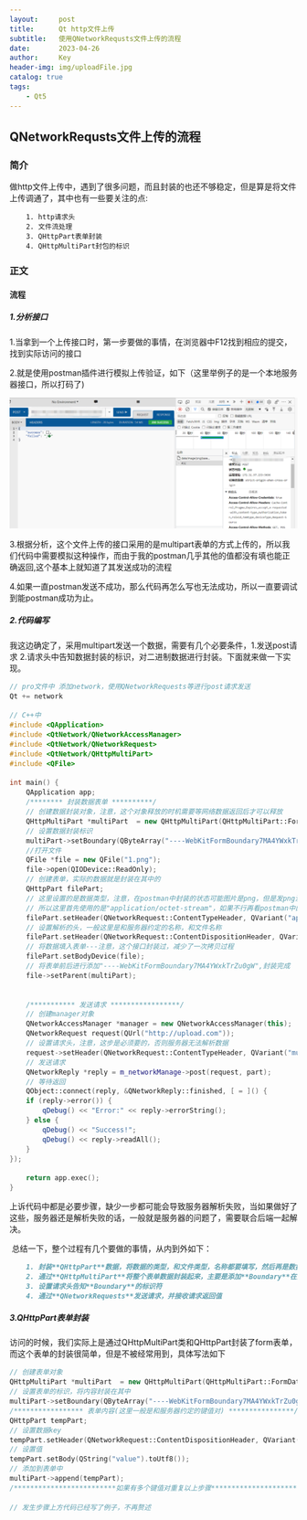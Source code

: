 ```yaml
---
layout:     post
title:      Qt http文件上传
subtitle:   使用QNetworkRequsts文件上传的流程
date:       2023-04-26
author:     Key
header-img: img/uploadFile.jpg
catalog: true
tags:
    - Qt5
---
```


## QNetworkRequsts文件上传的流程



### 简介

​	做http文件上传中，遇到了很多问题，而且封装的也还不够稳定，但是算是将文件上传调通了，其中也有一些要关注的点: 

```
	1. http请求头
	2. 文件流处理
	3. QHttpPart表单封装
	4. QHttpMultiPart封包的标识
```

### 正文

#### 流程

##### 	1.分析接口

​			1.当拿到一个上传接口时，第一步要做的事情，在浏览器中F12找到相应的提交，找到实际访问的接口

​			2.就是使用postman插件进行模拟上传验证，如下（这里举例子的是一个本地服务器接口，所以打码了)

![](../img/postman.png)

​			3.根据分析，这个文件上传的接口采用的是multipart表单的方式上传的，所以我们代码中需要模拟这种操作，而由于我的postman几乎其他的值都没有填也能正确返回,这个基本上就知道了其发送成功的流程

​			4.如果一直postman发送不成功，那么代码再怎么写也无法成功，所以一直要调试到能postman成功为止。

##### 2.代码编写

​	我这边确定了，采用multipart发送一个数据，需要有几个必要条件，1.发送post请求  2.请求头中告知数据封装的标识，对二进制数据进行封装。下面就来做一下实现。

```c++
// pro文件中 添加network，使用QNetworkRequests等进行post请求发送
Qt += network

// C++中
#include <QApplication>
#include <QtNetwork/QNetworkAccessManager>
#include <QtNetwork/QNetworkRequest>
#include <QtNetwork/QHttpMultiPart>
#include <QFile>

int main() {
    QApplication app;
    /******** 封装数据表单 **********/
    // 创建数据封装对象，注意，这个对象释放的时机需要等网络数据返回后才可以释放
	QHttpMultiPart *multiPart  = new QHttpMultiPart(QHttpMultiPart::FormDataType);
    // 设置数据封装标识
	multiPart->setBoundary(QByteArray("----WebKitFormBoundary7MA4YWxkTrZu0gW"));
	//打开文件
	QFile *file = new QFile("1.png");
	file->open(QIODevice::ReadOnly); 
    // 创建表单，实际的数据就是封装在其中的
    QHttpPart filePart;
	// 这里设置的是数据类型，注意，在postman中封装的状态可能图片是png，但是发png没用，
    // 所以这里首先使用的是"application/octet-stream"，如果不行再看postman中的进行封装
    filePart.setHeader(QNetworkRequest::ContentTypeHeader, QVariant("application/octet-stream"));
	// 设置解析的头，一般这里是和服务器约定的名称，和文件名称
    filePart.setHeader(QNetworkRequest::ContentDispositionHeader, QVariant("form-data; name=\"files\"; filename=\"" + file->fileName() + "\""));
    // 将数据填入表单---注意，这个接口封装过，减少了一次拷贝过程
    filePart.setBodyDevice(file);
	// 将表单前后进行添加"----WebKitFormBoundary7MA4YWxkTrZu0gW",封装完成
    file->setParent(multiPart);        

    
    /*********** 发送请求 *****************/
    // 创建manager对象
	QNetworkAccessManager *manager = new QNetworkAccessManager(this);
	QNetworkRequest request(QUrl("http://upload.com"));
    // 设置请求头，注意，这步是必须要的，否则服务器无法解析数据
    request->setHeader(QNetworkRequest::ContentTypeHeader, QVariant("multipart/form-data;boundary=" + multiPart->boundary()));
    // 发送请求
    QNetworkReply *reply = m_networkManage->post(request, part);
	// 等待返回
    QObject::connect(reply, &QNetworkReply::finished, [ = ]() {
    if (reply->error()) {
        qDebug() << "Error:" << reply->errorString();
    } else {
        qDebug() << "Success!";
        qDebug() << reply->readAll();
    }
}); 
    
	return app.exec();
}


```

​	上诉代码中都是必要步骤，缺少一步都可能会导致服务器解析失败，当如果做好了这些，服务器还是解析失败的话，一般就是服务器的问题了，需要联合后端一起解决。

​	总结一下，整个过程有几个要做的事情，从内到外如下：

```markdown
	1. 封装**QHttpPart**数据，将数据的类型，和文件类型，名称都要填写，然后再是数据。
	2. 通过**QHttpMultiPart**将整个表单数据封装起来，主要是添加**Boundary**在头尾，让服务器可以正确解析数据(**这里要注意QHttpMultiPart不能释放太早，因为QNetworkRequests是一个异步请求的过程，如果释放太早的话，程序中发送时可能已经读不到了，会产生崩溃**)
	3. 设置请求头告知**Boundary**的标识符
	4. 通过**QNetworkRequests**发送请求，并接收请求返回值
```

##### 3.QHttpPart表单封装

​	访问的时候，我们实际上是通过QHttpMultiPart类和QHttpPart封装了form表单，而这个表单的封装很简单，但是不被经常用到，具体写法如下

```c++
// 创建表单对象
QHttpMultiPart *multiPart  = new QHttpMultiPart(QHttpMultiPart::FormDataType);
// 设置表单的标识，将内容封装在其中
multiPart->setBoundary(QByteArray("----WebKitFormBoundary7MA4YWxkTrZu0gW"));
/***************** 表单内容(这里一般是和服务器约定的键值对) ****************/
QHttpPart tempPart;
// 设置数据key
tempPart.setHeader(QNetworkRequest::ContentDispositionHeader, QVariant(QString("key1")));
// 设置值
tempPart.setBody(QString("value").toUtf8());
// 添加到表单中
multiPart->append(tempPart);
/*************************如果有多个键值对重复以上步骤***************************/

// 发生步骤上方代码已经写了例子，不再赘述

```

